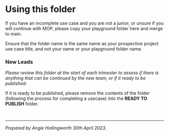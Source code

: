 # Using this folder

If you have an incomplete use case and you are not a junior, or unsure if you will continue with MOP, please copy your playground folder here and merge to main.

Ensure that the folder name is the same name as your prospective project use case title, and not your name or your playground folder name.

### New Leads

*Please review this folder at the start of each trimester to assess if there is anything that can be continued by the new team, or if it ready to be published.*

If it is ready to be published, please remove the contents of the folder (following the process for completing a usecase) into the **READY TO PUBLISH** folder.

<br>

<hr>

*Prepared by Angie Hollingworth 30th April 2023.*